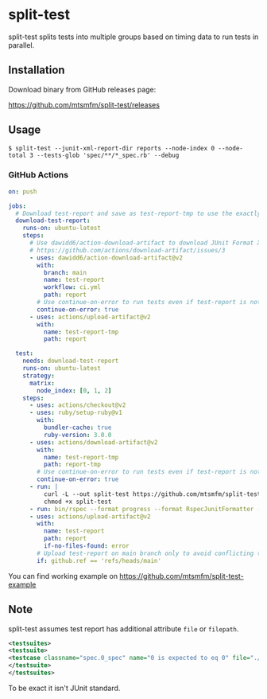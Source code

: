 # split-test

split-test splits tests into multiple groups based on timing data to run tests in parallel.

## Installation

Download binary from GitHub releases page:

https://github.com/mtsmfm/split-test/releases

## Usage

```
$ split-test --junit-xml-report-dir reports --node-index 0 --node-total 3 --tests-glob 'spec/**/*_spec.rb' --debug
```

### GitHub Actions

```yaml
on: push

jobs:
  # Download test-report and save as test-report-tmp to use the exactly same test report across parallel jobs.
  download-test-report:
    runs-on: ubuntu-latest
    steps:
      # Use dawidd6/action-download-artifact to download JUnit Format XML test report from another branch
      # https://github.com/actions/download-artifact/issues/3
      - uses: dawidd6/action-download-artifact@v2
        with:
          branch: main
          name: test-report
          workflow: ci.yml
          path: report
        # Use continue-on-error to run tests even if test-report is not uploaded
        continue-on-error: true
      - uses: actions/upload-artifact@v2
        with:
          name: test-report-tmp
          path: report

  test:
    needs: download-test-report
    runs-on: ubuntu-latest
    strategy:
      matrix:
        node_index: [0, 1, 2]
    steps:
      - uses: actions/checkout@v2
      - uses: ruby/setup-ruby@v1
        with:
          bundler-cache: true
          ruby-version: 3.0.0
      - uses: actions/download-artifact@v2
        with:
          name: test-report-tmp
          path: report-tmp
        # Use continue-on-error to run tests even if test-report is not uploaded
        continue-on-error: true
      - run: |
          curl -L --out split-test https://github.com/mtsmfm/split-test/releases/download/v0.3.0/split-test-x86_64-unknown-linux-gnu
          chmod +x split-test
      - run: bin/rspec --format progress --format RspecJunitFormatter --out report/rspec-${{ matrix.node_index }}.xml $(./split-test --junit-xml-report-dir report-tmp --node-index ${{ matrix.node_index }} --node-total 3 --tests-glob 'spec/**/*_spec.rb' --debug)
      - uses: actions/upload-artifact@v2
        with:
          name: test-report
          path: report
          if-no-files-found: error
        # Upload test-report on main branch only to avoid conflicting test report
        if: github.ref == 'refs/heads/main'
```

You can find working example on https://github.com/mtsmfm/split-test-example

## Note

split-test assumes test report has additional attribute `file` or `filepath`.

```xml
<testsuites>
<testsuite>
<testcase classname="spec.0_spec" name="0 is expected to eq 0" file="./spec/0_spec.rb" time="0.000373"></testcase>
</testsuite>
</testsuites>
```

To be exact it isn't JUnit standard.
